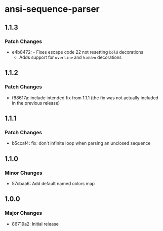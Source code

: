 # ansi-sequence-parser

## 1.1.3

### Patch Changes

- e4b8472: - Fixes escape code 22 not resetting `bold` decorations
  - Adds support for `overline` and `hidden` decorations

## 1.1.2

### Patch Changes

- f88617a: include intended fix from 1.1.1 (the fix was not actually included in the previous release)

## 1.1.1

### Patch Changes

- b5ccaf4: fix: don't infinite loop when parsing an unclosed sequence

## 1.1.0

### Minor Changes

- 57cbaa6: Add default named colors map

## 1.0.0

### Major Changes

- 86719a2: Initial release
